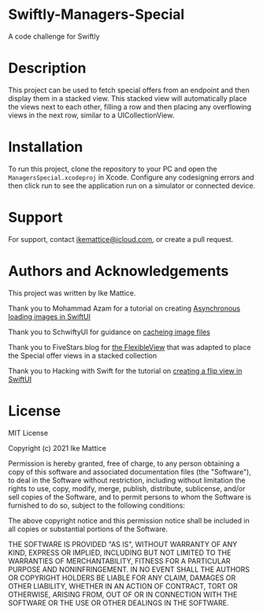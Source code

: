 # Swiftly-Managers-Special
A code challenge for Swiftly

# Description
This project can be used to fetch special offers from an endpoint and then display them in a stacked view.  This stacked view will automatically place the views next to each other, filling a row and then placing any overflowing views in the next row, similar to a UICollectionView.

# Installation
To run this project, clone the repository to your PC and open the `ManagersSpecial.xcodeproj` in Xcode.  Configure any codesigning errors and then click run to see the application run on a simulator or connected device.

# Support
For support, contact ikemattice@icloud.com, or create a pull request.

# Authors and Acknowledgements
This project was written by Ike Mattice.

Thank you to Mohammad Azam for a tutorial on creating [Asynchronous loading images in SwiftUI](https://azamsharp.medium.com/asynchronously-loading-images-in-swiftui-3d0452230949)

Thank you to SchwiftyUI for guidance on [cacheing image files](https://schwiftyui.com/swiftui/downloading-and-caching-images-in-swiftui)

Thank you to FiveStars.blog for [the FlexibleView](https://www.fivestars.blog/articles/flexible-swiftui/) that was adapted to place the Special offer views in a stacked collection

Thank you to Hacking with Swift for the tutorial on [creating a flip view in SwiftUI](https://www.hackingwithswift.com/plus/custom-swiftui-components/creating-a-flipview-to-provide-a-card-flip-effect)

# License

MIT License

Copyright (c) 2021 Ike Mattice

Permission is hereby granted, free of charge, to any person obtaining a copy
of this software and associated documentation files (the "Software"), to deal
in the Software without restriction, including without limitation the rights
to use, copy, modify, merge, publish, distribute, sublicense, and/or sell
copies of the Software, and to permit persons to whom the Software is
furnished to do so, subject to the following conditions:

The above copyright notice and this permission notice shall be included in all
copies or substantial portions of the Software.

THE SOFTWARE IS PROVIDED "AS IS", WITHOUT WARRANTY OF ANY KIND, EXPRESS OR
IMPLIED, INCLUDING BUT NOT LIMITED TO THE WARRANTIES OF MERCHANTABILITY,
FITNESS FOR A PARTICULAR PURPOSE AND NONINFRINGEMENT. IN NO EVENT SHALL THE
AUTHORS OR COPYRIGHT HOLDERS BE LIABLE FOR ANY CLAIM, DAMAGES OR OTHER
LIABILITY, WHETHER IN AN ACTION OF CONTRACT, TORT OR OTHERWISE, ARISING FROM,
OUT OF OR IN CONNECTION WITH THE SOFTWARE OR THE USE OR OTHER DEALINGS IN THE
SOFTWARE.
